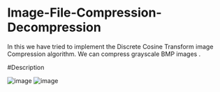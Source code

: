 # Image-File-Compression-Decompression

In this we have tried to implement the Discrete Cosine Transform image Compression algorithm. We can compress grayscale BMP images .

#Description

![image](https://user-images.githubusercontent.com/60308690/129470539-778444bb-2266-4ef9-be3c-0f2ed03d900d.png)
![image](https://user-images.githubusercontent.com/60308690/129470557-605fe4df-1cd5-45b9-9470-7315ecd49e68.png)

